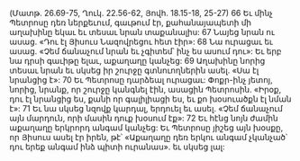 (Մատթ. 26.69-75, Ղուկ. 22.56-62, Յովհ. 18.15-18, 25-27)
66 Եւ մինչ Պետրոսը դեռ ներքեւում, գաւթում էր, քահանայապետի մի աղախինը եկաւ եւ տեսաւ նրան տաքանալիս: 67 Նայեց նրան ու ասաց. «Դու էլ Յիսուս Նազովրեցու հետ էիր»: 68 Նա ուրացաւ եւ ասաց. «Չեմ ճանաչում նրան եւ չգիտեմ՝ ինչ ես ասում դու»: Եւ երբ նա դրսի գաւիթը ելաւ, աքաղաղը կանչեց: 69 Աղախինը նորից տեսաւ նրան եւ սկսեց իր շուրջը գտնուողներին ասել. «Սա էլ նրանցից է»: 70 Եւ Պետրոսը դարձեալ ուրացաւ: Փոքր-ինչ յետոյ, նորից, նրանք, որ շուրջը կանգնել էին, ասացին Պետրոսին. «Իրօք, դու էլ նրանցից ես, քանի որ գալիլիացի ես, եւ քո խօսուածքն էլ նման է»: 71 Եւ նա սկսեց նզովք կարդալ, երդուել եւ ասել. «Չեմ ճանաչում այն մարդուն, որի մասին դուք խօսում էք»: 72 Եւ հէնց նոյն ժամին աքաղաղը երկրորդ անգամ կանչեց: Եւ Պետրոսը յիշեց այն խօսքը, որ Յիսուս ասել էր իրեն, թէ՝ «Աքաղաղը դեռ երկու անգամ չկանչած՝ դու երեք անգամ ինձ պիտի ուրանաս». եւ սկսեց լալ:
